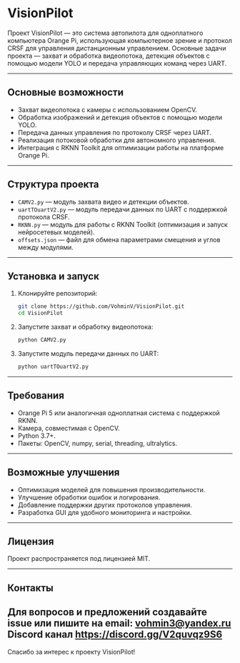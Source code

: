 # VisionPilot

Проект VisionPilot — это система автопилота для одноплатного компьютера Orange Pi, использующая компьютерное зрение и протокол CRSF для управления дистанционным управлением. Основные задачи проекта — захват и обработка видеопотока, детекция объектов с помощью модели YOLO и передача управляющих команд через UART.

---

## Основные возможности

- Захват видеопотока с камеры с использованием OpenCV.
- Обработка изображений и детекция объектов с помощью модели YOLO.
- Передача данных управления по протоколу CRSF через UART.
- Реализация потоковой обработки для автономного управления.
- Интеграция с RKNN Toolkit для оптимизации работы на платформе Orange Pi.

---

## Структура проекта

- `CAMV2.py` — модуль захвата видео и детекции объектов.
- `uartTOuartV2.py` — модуль передачи данных по UART с поддержкой протокола CRSF.
- `RKNN.py` — модуль для работы с RKNN Toolkit (оптимизация и запуск нейросетевых моделей).
- `offsets.json` — файл для обмена параметрами смещения и углов между модулями.

---

## Установка и запуск

1. Клонируйте репозиторий:

   ```bash
   git clone https://github.com/VohminV/VisionPilot.git
   cd VisionPilot
   ```

2. Запустите захват и обработку видеопотока:

   ```bash
   python CAMV2.py
   ```

3. Запустите модуль передачи данных по UART:

   ```bash
   python uartTOuartV2.py
   ```

---

## Требования

- Orange Pi 5 или аналогичная одноплатная система с поддержкой RKNN.
- Камера, совместимая с OpenCV.
- Python 3.7+.
- Пакеты: OpenCV, numpy, serial, threading, ultralytics.

---

## Возможные улучшения

- Оптимизация моделей для повышения производительности.
- Улучшение обработки ошибок и логирования.
- Добавление поддержки других протоколов управления.
- Разработка GUI для удобного мониторинга и настройки.

---

## Лицензия

Проект распространяется под лицензией MIT.

---

## Контакты

Для вопросов и предложений создавайте issue или пишите на email: vohmin3@yandex.ru
Discord канал https://discord.gg/V2quvqz9S6
---

Спасибо за интерес к проекту VisionPilot!
